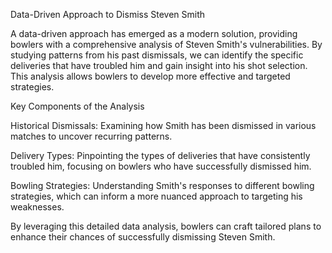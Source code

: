 Data-Driven Approach to Dismiss Steven Smith

A data-driven approach has emerged as a modern solution, providing bowlers with a comprehensive analysis of Steven Smith's vulnerabilities. By studying patterns from his past dismissals, we can identify the specific deliveries that have troubled him and gain insight into his shot selection. This analysis allows bowlers to develop more effective and targeted strategies.

Key Components of the Analysis

Historical Dismissals: Examining how Smith has been dismissed in various matches to uncover recurring patterns.

Delivery Types: Pinpointing the types of deliveries that have consistently troubled him, focusing on bowlers who have successfully dismissed him.

Bowling Strategies: Understanding Smith's responses to different bowling strategies, which can inform a more nuanced approach to targeting his weaknesses.

By leveraging this detailed data analysis, bowlers can craft tailored plans to enhance their chances of successfully dismissing Steven Smith.
